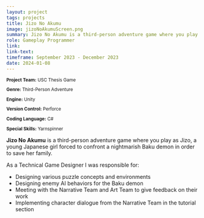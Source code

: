 ```yaml
---
layout: project
tags: projects
title: Jizo No Akumu
image: jizoNoAkumuScreen.png
summary: Jizo No Akumu is a third-person adventure game where you play as Jizo, a young Japanese girl forced to confront a nightmarish Baku demon in order to save her family.
role: Gameplay Programmer
link:
link-text:
timeframe: September 2023 - December 2023
date: 2024-01-08
---
```

<div class="textspace mt-8" style="font-size: smaller;">
    <p><strong>Project Team:</strong> USC Thesis Game</p>
    <p><strong>Genre:</strong> Third-Person Adventure</p>
    <p><strong>Engine:</strong> Unity</p>
    <p><strong>Version Control:</strong> Perforce</p>
    <p><strong>Coding Language:</strong> C#</p>
    <p><strong>Special Skills:</strong> Yarnspinner</p>
</div>


<div class = "textspace mt-8">
<p class = ""><strong>Jizo No Akumu</strong> is a third-person adventure game where you play as Jizo, a young Japanese girl forced to confront a nightmarish Baku demon in order to save her family.</p>
</div>

<div class = "textspace-no-margin my-8">
<p>As a <span class = "highlight">Technical Game Designer</span> I was responsible for:</p>
<ul class = "list-disc ml-4">
    <li>Designing various puzzle concepts and environments</li>
    <li>Designing enemy AI behaviors for the Baku demon</li>
    <li>Meeting with the Narrative Team and Art Team to give feedback on their work</li>
    <li>Implementing character dialogue from the Narrative Team in the tutorial section</li>
</ul>
</div>
